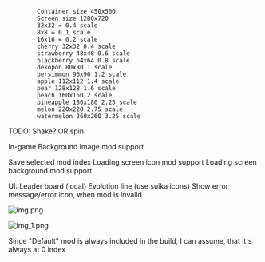 ﻿            Container size 450x500
            Screen size 1280x720
            32x32 = 0.4 scale
            8x8 = 0.1 scale
            16x16 = 0.2 scale
            cherry 32x32 0.4 scale
            strawberry 48x48 0.6 scale
            blackberry 64x64 0.8 scale
            dekopon 80x80 1 scale
            persimmon 96x96 1.2 scale
            apple 112x112 1.4 scale
            pear 128x128 1.6 scale
            peach 160x160 2 scale
            pineapple 180x180 2.25 scale
            melon 220x220 2.75 scale
            watermelon 260x260 3.25 scale

TODO:
Shake? OR spin

In-game Background image mod support

Save selected mod index
Loading screen icon mod support
Loading screen background mod support


UI:
Leader board (local)
Evolution line (use suika icons)
Show error message/error icon, when mod is invalid


![img.png](img.png)

![img_1.png](img_1.png)

Since "Default" mod is always included in the build, I can assume, that it's always at 0 index

